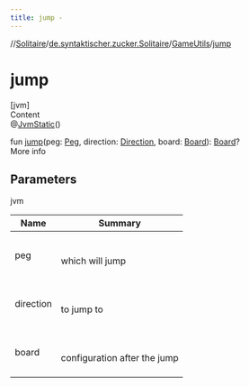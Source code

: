 ```yaml
---
title: jump -
---
```

//[Solitaire](../../index.md)/[de.syntaktischer.zucker.Solitaire](../index.md)/[GameUtils](index.md)/[jump](jump.md)



# jump  
[jvm]  
Content  
@[JvmStatic](https://kotlinlang.org/api/latest/jvm/stdlib/kotlin.jvm/-jvm-static/index.html)()  
  
fun [jump](jump.md)(peg: [Peg](../-peg/index.md), direction: [Direction](../-direction/index.md), board: [Board](../-board/index.md)): [Board](../-board/index.md)?  
More info  


## Parameters  
  
jvm  
  
|  Name|  Summary| 
|---|---|
| <a name="de.syntaktischer.zucker.Solitaire/GameUtils/jump/#de.syntaktischer.zucker.Solitaire.Peg#de.syntaktischer.zucker.Solitaire.Direction#de.syntaktischer.zucker.Solitaire.Board/PointingToDeclaration/"></a>peg| <a name="de.syntaktischer.zucker.Solitaire/GameUtils/jump/#de.syntaktischer.zucker.Solitaire.Peg#de.syntaktischer.zucker.Solitaire.Direction#de.syntaktischer.zucker.Solitaire.Board/PointingToDeclaration/"></a><br><br>which will jump<br><br>
| <a name="de.syntaktischer.zucker.Solitaire/GameUtils/jump/#de.syntaktischer.zucker.Solitaire.Peg#de.syntaktischer.zucker.Solitaire.Direction#de.syntaktischer.zucker.Solitaire.Board/PointingToDeclaration/"></a>direction| <a name="de.syntaktischer.zucker.Solitaire/GameUtils/jump/#de.syntaktischer.zucker.Solitaire.Peg#de.syntaktischer.zucker.Solitaire.Direction#de.syntaktischer.zucker.Solitaire.Board/PointingToDeclaration/"></a><br><br>to jump to<br><br>
| <a name="de.syntaktischer.zucker.Solitaire/GameUtils/jump/#de.syntaktischer.zucker.Solitaire.Peg#de.syntaktischer.zucker.Solitaire.Direction#de.syntaktischer.zucker.Solitaire.Board/PointingToDeclaration/"></a>board| <a name="de.syntaktischer.zucker.Solitaire/GameUtils/jump/#de.syntaktischer.zucker.Solitaire.Peg#de.syntaktischer.zucker.Solitaire.Direction#de.syntaktischer.zucker.Solitaire.Board/PointingToDeclaration/"></a><br><br>configuration after the jump<br><br>
  
  




